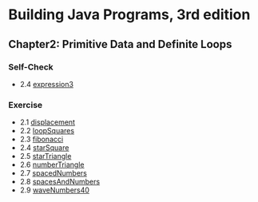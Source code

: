 # Building Java Programs, 3rd edition

## Chapter2: Primitive Data and Definite Loops

### Self-Check
* 2.4  [expression3](expression3.java)



### Exercise
* 2.1  [displacement](displacement.java)
* 2.2  [loopSquares](loopSquares.java)
* 2.3  [fibonacci](fibonacci.java)
* 2.4  [starSquare](starSquare.java)
* 2.5  [starTriangle](starTriangle.java)
* 2.6  [numberTriangle](numberTriangle.java)
* 2.7  [spacedNumbers](spacedNumbers.java)
* 2.8  [spacesAndNumbers](spacesAndNumbers.java)
* 2.9  [waveNumbers40](waveNumbers40.java)
